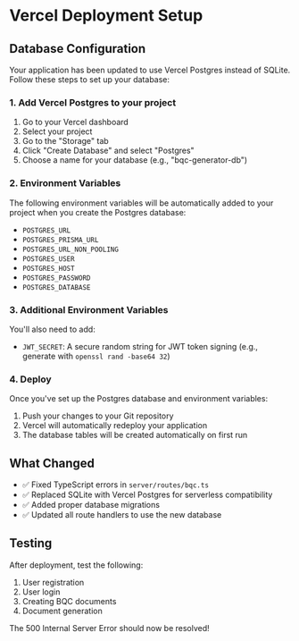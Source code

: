 # Vercel Deployment Setup

## Database Configuration

Your application has been updated to use Vercel Postgres instead of SQLite. Follow these steps to set up your database:

### 1. Add Vercel Postgres to your project

1. Go to your Vercel dashboard
2. Select your project
3. Go to the "Storage" tab
4. Click "Create Database" and select "Postgres"
5. Choose a name for your database (e.g., "bqc-generator-db")

### 2. Environment Variables

The following environment variables will be automatically added to your project when you create the Postgres database:

- `POSTGRES_URL`
- `POSTGRES_PRISMA_URL` 
- `POSTGRES_URL_NON_POOLING`
- `POSTGRES_USER`
- `POSTGRES_HOST`
- `POSTGRES_PASSWORD`
- `POSTGRES_DATABASE`

### 3. Additional Environment Variables

You'll also need to add:

- `JWT_SECRET`: A secure random string for JWT token signing (e.g., generate with `openssl rand -base64 32`)

### 4. Deploy

Once you've set up the Postgres database and environment variables:

1. Push your changes to your Git repository
2. Vercel will automatically redeploy your application
3. The database tables will be created automatically on first run

## What Changed

- ✅ Fixed TypeScript errors in `server/routes/bqc.ts`
- ✅ Replaced SQLite with Vercel Postgres for serverless compatibility
- ✅ Added proper database migrations
- ✅ Updated all route handlers to use the new database

## Testing

After deployment, test the following:

1. User registration
2. User login
3. Creating BQC documents
4. Document generation

The 500 Internal Server Error should now be resolved!
